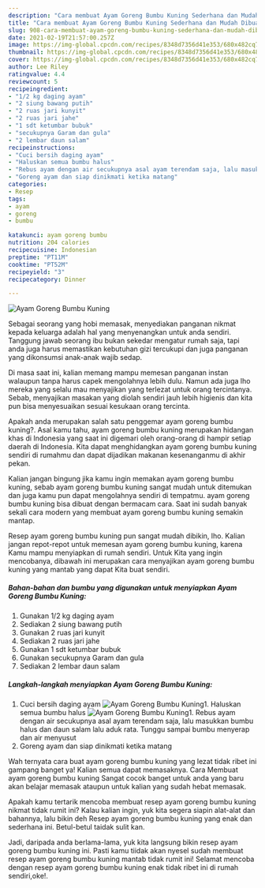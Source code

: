 ```yaml
---
description: "Cara membuat Ayam Goreng Bumbu Kuning Sederhana dan Mudah Dibuat"
title: "Cara membuat Ayam Goreng Bumbu Kuning Sederhana dan Mudah Dibuat"
slug: 908-cara-membuat-ayam-goreng-bumbu-kuning-sederhana-dan-mudah-dibuat
date: 2021-02-19T21:57:00.257Z
image: https://img-global.cpcdn.com/recipes/8348d7356d41e353/680x482cq70/ayam-goreng-bumbu-kuning-foto-resep-utama.jpg
thumbnail: https://img-global.cpcdn.com/recipes/8348d7356d41e353/680x482cq70/ayam-goreng-bumbu-kuning-foto-resep-utama.jpg
cover: https://img-global.cpcdn.com/recipes/8348d7356d41e353/680x482cq70/ayam-goreng-bumbu-kuning-foto-resep-utama.jpg
author: Lee Riley
ratingvalue: 4.4
reviewcount: 5
recipeingredient:
- "1/2 kg daging ayam"
- "2 siung bawang putih"
- "2 ruas jari kunyit"
- "2 ruas jari jahe"
- "1 sdt ketumbar bubuk"
- "secukupnya Garam dan gula"
- "2 lembar daun salam"
recipeinstructions:
- "Cuci bersih daging ayam"
- "Haluskan semua bumbu halus"
- "Rebus ayam dengan air secukupnya asal ayam terendam saja, lalu masukkan bumbu halus dan daun salam lalu aduk rata. Tunggu sampai bumbu menyerap dan air menyusut"
- "Goreng ayam dan siap dinikmati ketika matang"
categories:
- Resep
tags:
- ayam
- goreng
- bumbu

katakunci: ayam goreng bumbu 
nutrition: 204 calories
recipecuisine: Indonesian
preptime: "PT11M"
cooktime: "PT52M"
recipeyield: "3"
recipecategory: Dinner

---
```



![Ayam Goreng Bumbu Kuning](https://img-global.cpcdn.com/recipes/8348d7356d41e353/680x482cq70/ayam-goreng-bumbu-kuning-foto-resep-utama.jpg)

Sebagai seorang yang hobi memasak, menyediakan panganan nikmat kepada keluarga adalah hal yang menyenangkan untuk anda sendiri. Tanggung jawab seorang ibu bukan sekedar mengatur rumah saja, tapi anda juga harus memastikan kebutuhan gizi tercukupi dan juga panganan yang dikonsumsi anak-anak wajib sedap.

Di masa  saat ini, kalian memang mampu memesan panganan instan walaupun tanpa harus capek mengolahnya lebih dulu. Namun ada juga lho mereka yang selalu mau menyajikan yang terlezat untuk orang tercintanya. Sebab, menyajikan masakan yang diolah sendiri jauh lebih higienis dan kita pun bisa menyesuaikan sesuai kesukaan orang tercinta. 



Apakah anda merupakan salah satu penggemar ayam goreng bumbu kuning?. Asal kamu tahu, ayam goreng bumbu kuning merupakan hidangan khas di Indonesia yang saat ini digemari oleh orang-orang di hampir setiap daerah di Indonesia. Kita dapat menghidangkan ayam goreng bumbu kuning sendiri di rumahmu dan dapat dijadikan makanan kesenanganmu di akhir pekan.

Kalian jangan bingung jika kamu ingin memakan ayam goreng bumbu kuning, sebab ayam goreng bumbu kuning sangat mudah untuk ditemukan dan juga kamu pun dapat mengolahnya sendiri di tempatmu. ayam goreng bumbu kuning bisa dibuat dengan bermacam cara. Saat ini sudah banyak sekali cara modern yang membuat ayam goreng bumbu kuning semakin mantap.

Resep ayam goreng bumbu kuning pun sangat mudah dibikin, lho. Kalian jangan repot-repot untuk memesan ayam goreng bumbu kuning, karena Kamu mampu menyiapkan di rumah sendiri. Untuk Kita yang ingin mencobanya, dibawah ini merupakan cara menyajikan ayam goreng bumbu kuning yang mantab yang dapat Kita buat sendiri.

<!--inarticleads1-->

##### Bahan-bahan dan bumbu yang digunakan untuk menyiapkan Ayam Goreng Bumbu Kuning:

1. Gunakan 1/2 kg daging ayam
1. Sediakan 2 siung bawang putih
1. Gunakan 2 ruas jari kunyit
1. Sediakan 2 ruas jari jahe
1. Gunakan 1 sdt ketumbar bubuk
1. Gunakan secukupnya Garam dan gula
1. Sediakan 2 lembar daun salam




<!--inarticleads2-->

##### Langkah-langkah menyiapkan Ayam Goreng Bumbu Kuning:

1. Cuci bersih daging ayam
<img src="https://img-global.cpcdn.com/steps/45322172b2f1fe41/160x128cq70/ayam-goreng-bumbu-kuning-langkah-memasak-1-foto.jpg" alt="Ayam Goreng Bumbu Kuning">1. Haluskan semua bumbu halus
<img src="https://img-global.cpcdn.com/steps/94f32e9d5c07a10a/160x128cq70/ayam-goreng-bumbu-kuning-langkah-memasak-2-foto.jpg" alt="Ayam Goreng Bumbu Kuning">1. Rebus ayam dengan air secukupnya asal ayam terendam saja, lalu masukkan bumbu halus dan daun salam lalu aduk rata. Tunggu sampai bumbu menyerap dan air menyusut
1. Goreng ayam dan siap dinikmati ketika matang




Wah ternyata cara buat ayam goreng bumbu kuning yang lezat tidak ribet ini gampang banget ya! Kalian semua dapat memasaknya. Cara Membuat ayam goreng bumbu kuning Sangat cocok banget untuk anda yang baru akan belajar memasak ataupun untuk kalian yang sudah hebat memasak.

Apakah kamu tertarik mencoba membuat resep ayam goreng bumbu kuning nikmat tidak rumit ini? Kalau kalian ingin, yuk kita segera siapin alat-alat dan bahannya, lalu bikin deh Resep ayam goreng bumbu kuning yang enak dan sederhana ini. Betul-betul taidak sulit kan. 

Jadi, daripada anda berlama-lama, yuk kita langsung bikin resep ayam goreng bumbu kuning ini. Pasti kamu tiidak akan nyesel sudah membuat resep ayam goreng bumbu kuning mantab tidak rumit ini! Selamat mencoba dengan resep ayam goreng bumbu kuning enak tidak ribet ini di rumah sendiri,oke!.

